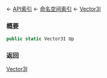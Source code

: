 ← [API索引](Api-Index) ← [命名空间索引](Namespace-Index) ← [Vector3I](VRageMath.Vector3I)

### 概要

```csharp
public static Vector3I Up
```

### 返回

[Vector3I](VRageMath.Vector3I)


